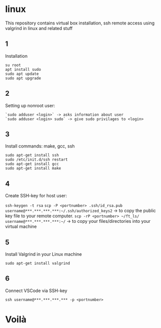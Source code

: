 # linux
This repository contains virtual box installation, ssh remote access using valgrind in linux and related stuff

## 1
Installation

```
su root
apt install sudo
sudo apt update
sudo apt upgrade
```

## 2
Setting up nonroot user:

```
`sudo adduser <login>` -> asks information about user
`sudo adduser <login> sudo` -> give sudo privilages to <login>
```

## 3
Install commands: make, gcc, ssh

```
sudo apt-get install ssh
sudo /etc/init.d/ssh restart
sudo apt-get install gcc
sudo apt-get install make
```

## 4
Create SSH-key for host user:


`ssh-keygen -t rsa`
`scp -P <portnumber> .ssh/id_rsa.pub username@***.***.***.***:~/.ssh/authorized_keys2` -> to copy the public key file to your remote computer.
`scp -rP <portnumber> ~/ft_ls/ username@***.***.***.***:~/` -> to copy your files/directories into your virtual machine

## 5
Install Valgrind in your Linux machine

```
sudo apt-get install valgrind
```

## 6
Connect VSCode via SSH-key

```
ssh username@***.***.***.*** -p <portnumber>
```


# Voilà
